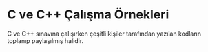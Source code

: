 # C ve C++ Çalışma Örnekleri
C ve C++ sınavına çalışırken çeşitli kişiler tarafından yazılan kodların toplanıp paylaşılmış halidir.
